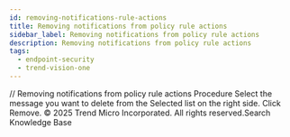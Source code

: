 ```yaml
---
id: removing-notifications-rule-actions
title: Removing notifications from policy rule actions
sidebar_label: Removing notifications from policy rule actions
description: Removing notifications from policy rule actions
tags:
  - endpoint-security
  - trend-vision-one
---
```


/*<![CDATA[*/ $('#title').html($('meta[name=map-description]').attr('content')); /*]]>*/ Removing notifications from policy rule actions Procedure Select the message you want to delete from the Selected list on the right side. Click Remove. © 2025 Trend Micro Incorporated. All rights reserved.Search Knowledge Base